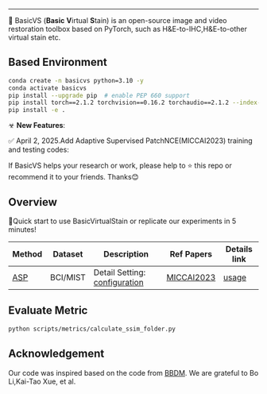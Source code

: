 

---

🧬 BasicVS (**Basic** **V**irtual **S**tain) is an open-source image and video restoration toolbox based on PyTorch, such as H&E-to-IHC,H&E-to-other virtual stain etc.

##  Based Environment 
```bash
conda create -n basicvs python=3.10 -y
conda activate basicvs
pip install --upgrade pip  # enable PEP 660 support
pip install torch==2.1.2 torchvision==0.16.2 torchaudio==2.1.2 --index-url https://download.pytorch.org/whl/cu118
pip install -e .
```

☣ **New Features**:

✅  April 2, 2025.Add Adaptive Supervised PatchNCE(MICCAI2023) training and testing codes: 

If BasicVS helps your research or work, please help to ⭐ this repo or recommend it to your friends. Thanks😊 <br>

## Overview
🚀Quick start to use BasicVirtualStain or replicate our experiments in 5 minutes!

| Method                                                                                            | Dataset       | Description                                                                                                                                                                                                                | Ref Papers     | Details link                              |
|----------------------------------------------------------------------------------------------------|--------------------|----------------------------------------------------------------------------------------------------------------------------------------------------------------------------------------------------------------------------|--------------------------------------|-----------------------------------------|
| [ASP]() | BCI/MIST                | Detail Setting: [configuration](./configs/BCI/ASP.yaml)                                                                                                                                                        | [MICCAI2023](https://arxiv.org/pdf/2303.06193)         | [usage]() |




## Evaluate Metric
```bash
python scripts/metrics/calculate_ssim_folder.py 
```


## Acknowledgement
Our code was inspired based on the code from [BBDM](https://github.com/xuekt98/BBDM). We are grateful to Bo Li,Kai-Tao Xue, et al.